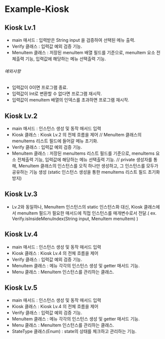 # Example-Kiosk

## Kiosk Lv.1
- main 매서드 : 입력받은 String input 을 검증하여 선택된 메뉴 출력.
- Verify 클래스 : 입력값 예외 검증 기능.
- MenuItem 클래스 : 저장된 menuItem 배열 필드를 기준으로, menuItem 요소 전체출력 기능, 입력값에 해당하는 메뉴 선택출력 기능.

###### 예외사항
- 입력값이 0이면 프로그램 종료.
- 입력값이 Int로 변환할 수 없다면 프로그램 재시작.
- 입력값이 menuItem 배열의 인덱스를 초과하면 프로그램 재시작.


## Kiosk Lv.2
- main 매서드 : 인스턴스 생성 및 동작 매서드 입력
- Kiosk 클래스 : Kiosk Lv.2 의 전체 흐름을 제어 // MenuItem 클래스의 menuItems 리스트 필드에 들어갈 메뉴 초기화. 
- Verify 클래스 : 입력값 예외 검증 기능.
- MenuItem 클래스 : 저장된 menuItems 리스트 필드를 기준으로, menuItems 요소 전체출력 기능, 입력값에 해당하는 메뉴 선택출력 기능. // private 생성자를 통해, MenuItem 클래스의 인스턴스를 오직 하나만 생성하고, 그 인스턴스를 모두가 공유하는 기능 생성 (static 인스턴스 생성을 통한 menuItems 리스트 필드 초기화 방지)


## Kiosk Lv.3
- Lv.2와 동일하나, MenuItem 인스턴스의 static 인스턴스화 대신, Kiosk 클래스에서 menuItem 필드가 필요한 매서드에 직접 인스턴스를 매개변수로서 전달.( ex. Verify.isInsideMenuIndex(String input, MenuItem menuItem) )


## Kiosk Lv.4
- main 매서드 : 인스턴스 생성 및 동작 매서드 입력
- Kiosk 클래스 : Kiosk Lv.4 의 전체 흐름을 제어
- Verify 클래스 : 입력값 예외 검증 기능.
- MenuItem 클래스 : 메뉴 각각의 인스턴스 생성 및 getter 매서드 기능.
- Menu 클래스 : MenuItem 인스턴스를 관리하는 클래스.


## Kiosk Lv.5
- main 매서드 : 인스턴스 생성 및 동작 매서드 입력
- Kiosk 클래스 : Kiosk Lv.4 의 전체 흐름을 제어
- Verify 클래스 : 입력값 예외 검증 기능.
- MenuItem 클래스 : 메뉴 각각의 인스턴스 생성 및 getter 매서드 기능.
- Menu 클래스 : MenuItem 인스턴스를 관리하는 클래스.
- StateType 클래스(Enum) : state의 상태를 체크하고 관리하는 기능.